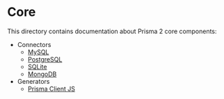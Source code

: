 # Core

This directory contains documentation about Prisma 2 core components:

- Connectors
  - [MySQL](./connectors/mysql.md)
  - [PostgreSQL](./connectors/postgresql.md)
  - [SQLite](./connectors/sqlite.md)
  - [MongoDB](./connectors/mongo.md)
- Generators
  - [Prisma Client JS](./generators/prisma-client-js.md)